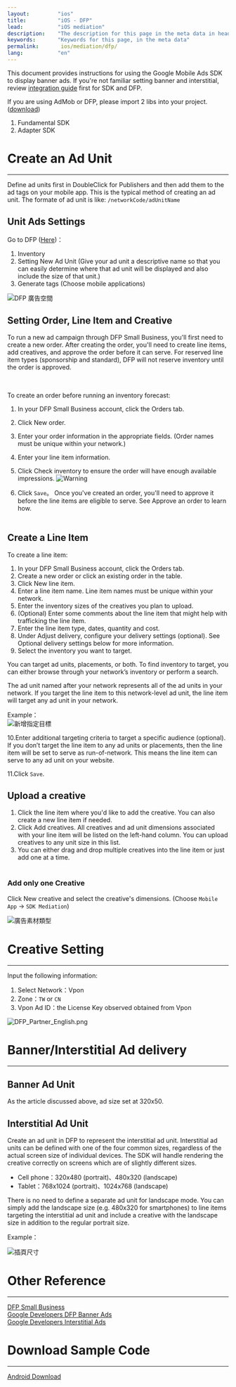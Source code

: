 ```yaml
---
layout:         "ios"
title:          "iOS - DFP"
lead:           "iOS mediation"
description:    "The description for this page in the meta data in header."
keywords:       "Keywords for this page, in the meta data"
permalink:       ios/mediation/dfp/
lang:           "en"
---
```


This document provides instructions for using the Google Mobile Ads SDK to display banner ads. If you're not familiar setting banner and interstitial, review [integration guide] first for SDK and DFP.

If you are using AdMob or DFP, please import 2 libs into your project. ([download][1])

1. Fundamental SDK
2. Adapter SDK


# Create an Ad Unit
---
Define ad units first in DoubleClick for Publishers and then add them to the ad tags on your mobile app. This is the typical method of creating an ad unit. The formate of ad unit is like: `/networkCode/adUnitName`


## Unit Ads Settings
Go to DFP ([Here])：

1. Inventory
2. Setting New Ad Unit (Give your ad unit a descriptive name so that you can easily determine where that ad unit will be displayed and also include the size of that unit.)
3. Generate tags (Choose mobile applications)

![DFP 廣告空間]

## Setting Order, Line Item and Creative
To run a new ad campaign through DFP Small Business, you'll first need to create a new order. After creating the order, you'll need to create line items, add creatives, and approve the order before it can serve. For reserved line item types (sponsorship and standard), DFP will not reserve inventory until the order is approved.<br><br>

##
To create an order before running an inventory forecast:

1. In your DFP Small Business account, click the Orders tab.
2. Click New order.
3. Enter your order information in the appropriate fields.
(Order names must be unique within your network.)

4. Enter your line item information.
5. Click Check inventory to ensure the order will have enough available impressions.
![Warning]

6. Click `Save`。
Once you've created an order, you'll need to approve it before the line items are eligible to serve. See Approve an order to learn how.
<br><br>

## Create a Line Item
To create a line item:

1. In your DFP Small Business account, click the Orders tab.
2. Create a new order or click an existing order in the table.
3. Click New line item.
4. Enter a line item name. Line item names must be unique within your network.
5. Enter the inventory sizes of the creatives you plan to upload.
6. (Optional) Enter some comments about the line item that might help with trafficking the line item.
7. Enter the line item type, dates, quantity and cost.
8. Under Adjust delivery, configure your delivery settings (optional). See Optional delivery settings below for more information.
9. Select the inventory you want to target.

You can target ad units, placements, or both. To find inventory to target, you can either browse through your network’s inventory or perform a search.

The ad unit named after your network represents all of the ad units in your network. If you target the line item to this network-level ad unit, the line item will target any ad unit in your network.

Example：<br>
![新增指定目標]

10.Enter additional targeting criteria to target a specific audience (optional). If you don’t target the line item to any ad units or placements, then the line item will be set to serve as run-of-network. This means the line item can serve to any ad unit on your website.

11.Click `Save`.

## Upload a creative

1. Click the line item where you'd like to add the creative. You can also create a new line item if needed.
2. Click Add creatives. All creatives and ad unit dimensions associated with your line item will be listed on the left-hand column. You can upload creatives to any unit size in this list.
3. You can either drag and drop multiple creatives into the line item or just add one at a time.<br><br>

### Add only one Creative
Click New creative and select the creative's dimensions. (Choose `Mobile App` → `SDK Mediation`)

![廣告素材類型]

# Creative Setting
---
Input the following information:

1. Select Network：Vpon
2. Zone：`TW` or `CN`
3. Vpon Ad ID：the License Key observed obtained from Vpon

![DFP_Partner_English.png]



# Banner/Interstitial Ad delivery
---
## Banner Ad Unit
As the article discussed above, ad size set at 320x50.

## Interstitial Ad Unit
Create an ad unit in DFP to represent the interstitial ad unit. Interstitial ad units can be defined with one of the four common sizes, regardless of the actual screen size of individual devices. The SDK will handle rendering the creative correctly on screens which are of slightly different sizes.

* Cell phone：320x480 (portrait)、480x320 (landscape)
* Tablet：768x1024 (portrait)、1024x768 (landscape)

There is no need to define a separate ad unit for landscape mode. You can simply add the landscape size (e.g. 480x320 for smartphones) to line items targeting the interstitial ad unit and include a creative with the landscape size in addition to the regular portrait size.

Example：

![插頁尺寸]



# Other Reference
---
[DFP Small Business](https://support.google.com/dfp_sb/)<br>
[Google Developers DFP Banner Ads](https://developers.google.com/mobile-ads-sdk/docs/dfp/fundamentals#android)<br>
[Google Developers Interstitial Ads](https://developers.google.com/mobile-ads-sdk/docs/android/doubleclick/#support)

# Download Sample Code
---
 [Android Download][1]


[integration guide]: ../../integration-guide
[1]: {{site.baseurl}}/android/download/#dfp
[Here]: https://www.google.com/dfp/
[DFP 廣告空間]: {{site.baseurl}}/assets/img/ADUNIT_DFP.png
[DFP_Partner_English.png]: {{site.baseurl}}/assets/img/DFP_Partner_English.png
[新增指定目標]: {{site.baseurl}}/assets/img/AddTargeting.png
[廣告素材類型]: {{site.baseurl}}/assets/img/SDKMediation.png
[Warning]: {{site.baseurl}}/assets/img/DFP_EN2.png
[插頁尺寸]: {{site.baseurl}}/assets/img/dfp_interstitial.png
